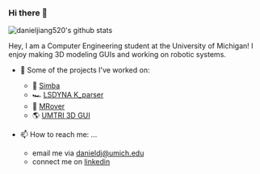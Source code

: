 ### Hi there 👋

![danieljiang520's github stats](https://github-readme-stats-sigma-five.vercel.app/api?username=danieljiang520&count_private=true)

Hey, I am a Computer Engineering student at the University of Michigan! I enjoy making 3D modeling GUIs and working on robotic systems.

- 🔭 Some of the projects I've worked on:
  - :dog: [Simba](https://github.com/danieljiang520/Simba)
  - 🏎️ [LSDYNA K_parser](https://github.com/danieljiang520/K_parser)
  - :rocket: [MRover](https://github.com/umrover/mrover-workspace)
  - :earth_americas: [UMTRI 3D GUI](https://github.com/danieljiang520/UMTRI_3DGUI)

- 📫 How to reach me: ...
  - email me via danieldj@umich.edu
  - connect me on [linkedin](https://www.linkedin.com/in/danieljiangdj/)
